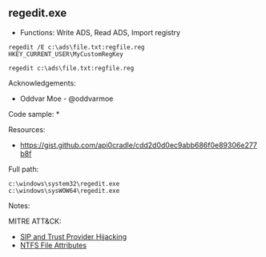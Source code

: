 ## regedit.exe

* Functions: Write ADS, Read ADS, Import registry

```
regedit /E c:\ads\file.txt:regfile.reg HKEY_CURRENT_USER\MyCustomRegKey
    
regedit c:\ads\file.txt:regfile.reg   
```

Acknowledgements:
* Oddvar Moe - @oddvarmoe

Code sample:
* 

Resources:
* https://gist.github.com/api0cradle/cdd2d0d0ec9abb686f0e89306e277b8f

Full path:
```
c:\windows\system32\regedit.exe
c:\windows\sysWOW64\regedit.exe
```

Notes:



 
MITRE ATT&CK:
* [SIP and Trust Provider Hijacking](https://attack.mitre.org/wiki/Technique/T1198)
* [NTFS File Attributes](https://attack.mitre.org/wiki/Technique/T1096)
